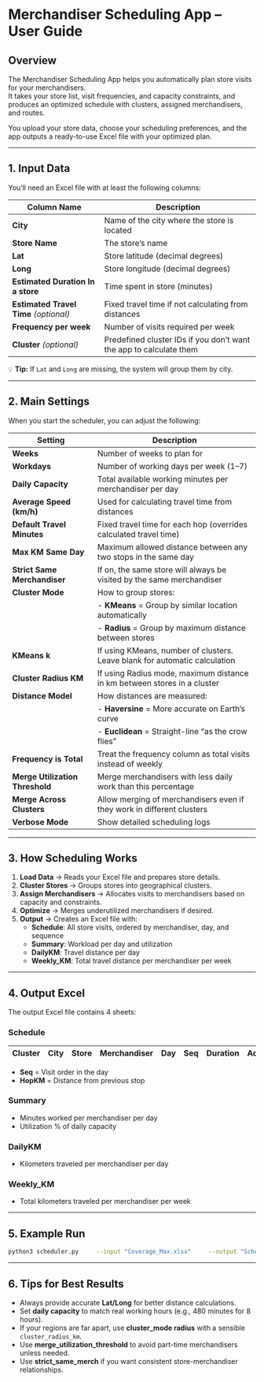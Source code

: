 # Merchandiser Scheduling App – User Guide

## Overview
The Merchandiser Scheduling App helps you automatically plan store visits for your merchandisers.  
It takes your store list, visit frequencies, and capacity constraints, and produces an optimized schedule with clusters, assigned merchandisers, and routes.

You upload your store data, choose your scheduling preferences, and the app outputs a ready-to-use Excel file with your optimized plan.

---

## 1. Input Data
You’ll need an Excel file with at least the following columns:

| Column Name | Description |
|-------------|-------------|
| **City** | Name of the city where the store is located |
| **Store Name** | The store’s name |
| **Lat** | Store latitude (decimal degrees) |
| **Long** | Store longitude (decimal degrees) |
| **Estimated Duration In a store** | Time spent in store (minutes) |
| **Estimated Travel Time** *(optional)* | Fixed travel time if not calculating from distances |
| **Frequency per week** | Number of visits required per week |
| **Cluster** *(optional)* | Predefined cluster IDs if you don’t want the app to calculate them |

💡 **Tip:** If `Lat` and `Long` are missing, the system will group them by city.

---

## 2. Main Settings
When you start the scheduler, you can adjust the following:

| Setting | Description |
|---------|-------------|
| **Weeks** | Number of weeks to plan for |
| **Workdays** | Number of working days per week (1–7) |
| **Daily Capacity** | Total available working minutes per merchandiser per day |
| **Average Speed (km/h)** | Used for calculating travel time from distances |
| **Default Travel Minutes** | Fixed travel time for each hop (overrides calculated travel time) |
| **Max KM Same Day** | Maximum allowed distance between any two stops in the same day |
| **Strict Same Merchandiser** | If on, the same store will always be visited by the same merchandiser |
| **Cluster Mode** | How to group stores:  |
| | - **KMeans** = Group by similar location automatically  |
| | - **Radius** = Group by maximum distance between stores |
| **KMeans k** | If using KMeans, number of clusters. Leave blank for automatic calculation |
| **Cluster Radius KM** | If using Radius mode, maximum distance in km between stores in a cluster |
| **Distance Model** | How distances are measured:  |
| | - **Haversine** = More accurate on Earth’s curve  |
| | - **Euclidean** = Straight-line “as the crow flies” |
| **Frequency is Total** | Treat the frequency column as total visits instead of weekly |
| **Merge Utilization Threshold** | Merge merchandisers with less daily work than this percentage |
| **Merge Across Clusters** | Allow merging of merchandisers even if they work in different clusters |
| **Verbose Mode** | Show detailed scheduling logs |

---

## 3. How Scheduling Works
1. **Load Data** → Reads your Excel file and prepares store details.
2. **Cluster Stores** → Groups stores into geographical clusters.
3. **Assign Merchandisers** → Allocates visits to merchandisers based on capacity and constraints.
4. **Optimize** → Merges underutilized merchandisers if desired.
5. **Output** → Creates an Excel file with:
   - **Schedule**: All store visits, ordered by merchandiser, day, and sequence
   - **Summary**: Workload per day and utilization
   - **DailyKM**: Travel distance per day
   - **Weekly_KM**: Total travel distance per merchandiser per week

---

## 4. Output Excel
The output Excel file contains 4 sheets:

### Schedule
| Cluster | City | Store | Merchandiser | Day | Seq | Duration | ActualTravel | PerVisit_Minutes | Lat | Long | HopKM |
|---------|------|-------|--------------|-----|-----|----------|--------------|------------------|-----|------|-------|

- **Seq** = Visit order in the day
- **HopKM** = Distance from previous stop

### Summary
- Minutes worked per merchandiser per day
- Utilization % of daily capacity

### DailyKM
- Kilometers traveled per merchandiser per day

### Weekly_KM
- Total kilometers traveled per merchandiser per week

---

## 5. Example Run
```bash
python3 scheduler.py     --input "Coverage_Max.xlsx"     --output "Schedule.xlsx"     --weeks 1     --workdays 6     --daily_capacity 480     --cluster_mode radius     --cluster_radius_km 100     --distance_model haversine     --max_km_same_day 100     --merge_utilization_threshold 0.3     --merge_cross_cluster     --verbose
```

---

## 6. Tips for Best Results
- Always provide accurate **Lat/Long** for better distance calculations.
- Set **daily capacity** to match real working hours (e.g., 480 minutes for 8 hours).
- If your regions are far apart, use **cluster_mode radius** with a sensible `cluster_radius_km`.
- Use **merge_utilization_threshold** to avoid part-time merchandisers unless needed.
- Use **strict_same_merch** if you want consistent store-merchandiser relationships.
